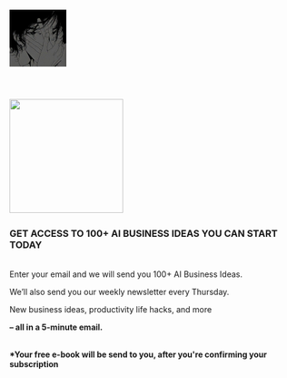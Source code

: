 # <img width="100" height="100" src="/gambar.jpg"> 
<br>
<p align="left">
  <img width="200" height="200" src="https://picsum.photos/200/200">
</p>
<h3>GET ACCESS TO 100+ AI BUSINESS IDEAS YOU CAN START TODAY</h3>
<br>
Enter your email and we will send you 100+ AI Business Ideas.



We’ll also send you our weekly newsletter every Thursday. 

 

New business ideas, productivity life hacks, and more 

<strong> – all in a 5-minute email. </strong>

<div id="custom-substack-embed"></div>


<script>
  window.CustomSubstackWidget = {
    substackUrl: "[substack url]",
    placeholder: "Enter Your Email Address",
    buttonText: "SUBSCRIBE",
    theme: "custom",
    colors: {
      primary: "#DBE705",
      input: "#FFFFFF",
      email: "#000000",
      text: "#000000",
    }
  };
</script>
<script src="https://substackapi.com/widget.js" async></script>
<br>
<strong>*Your free e-book will be send to you, after you're confirming your subscription</strong>
